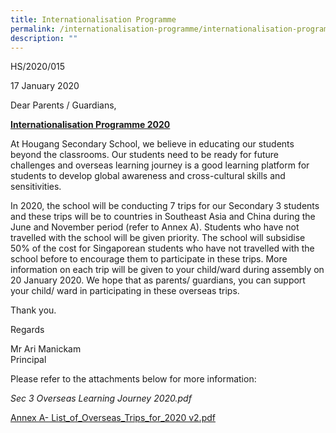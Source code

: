 ```yaml
---
title: Internationalisation Programme
permalink: /internationalisation-programme/internationalisation-programme/
description: ""
---
```


HS/2020/015

17 January 2020

Dear Parents / Guardians,

  

**<u>Internationalisation Programme 2020</u>**

  

At Hougang Secondary School, we believe in educating our students beyond the classrooms. Our students need to be ready for future challenges and overseas learning journey is a good learning platform for students to develop global awareness and cross-cultural skills and sensitivities.

  

In 2020, the school will be conducting 7 trips for our Secondary 3 students and these trips will be to countries in Southeast Asia and China during the June and November period (refer to Annex A). Students who have not travelled with the school will be given priority. The school will subsidise 50% of the cost for Singaporean students who have not travelled with the school before to encourage them to participate in these trips. More information on each trip will be given to your child/ward during assembly on 20 January 2020. We hope that as parents/ guardians, you can support your child/ ward in participating in these overseas trips.


Thank you.

Regards

Mr Ari Manickam   
Principal

  

  

  

  

Please refer to the attachments below for more information:

  
_Sec 3 Overseas Learning Journey 2020.pdf_

  

[Annex A- List\_of\_Overseas\_Trips\_for\_2020 v2.pdf](/files/Annex%20A-%20List_of_Overseas_Trips_for_2020%20v2.pdf)